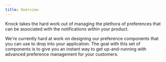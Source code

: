```yaml
---
title: Overview
---
```


Knock takes the hard work out of managing the plethora of preferences that can be associated with
the notifications within your product.

We're currently hard at work on designing our preference components that you can use to drop into
your application. The goal with this set of components is to give you an instant way to get up-and-running
with advanced preference management for your customers.
